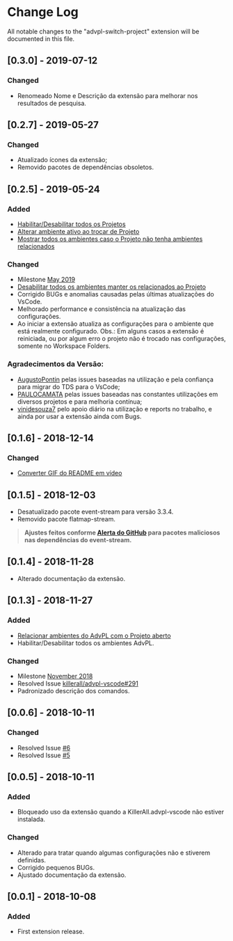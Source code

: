# Change Log
All notable changes to the "advpl-switch-project" extension will be documented in this file.

<!-- ## [Unreleased]
### Changed
- Update and improvement of Polish translation from [@m-aciek](https://github.com/m-aciek). -->

## [0.3.0] - 2019-07-12
### Changed
- Renomeado Nome e Descrição da extensão para melhorar nos resultados de pesquisa.

## [0.2.7] - 2019-05-27
### Changed
- Atualizado ícones da extensão;
- Removido pacotes de dependências obsoletos.

## [0.2.5] - 2019-05-24
### Added
- [Habilitar/Desabilitar todos os Projetos](https://github.com/AlencarGabriel/advpl-switch-project/issues/16)
- [Alterar ambiente ativo ao trocar de Projeto](https://github.com/AlencarGabriel/advpl-switch-project/issues/14)
- [Mostrar todos os ambientes caso o Projeto não tenha ambientes relacionados](https://github.com/AlencarGabriel/advpl-switch-project/issues/13)

### Changed
- Milestone [May 2019](https://github.com/AlencarGabriel/advpl-switch-project/milestone/3?closed=1)
- [Desabilitar todos os ambientes manter os relacionados ao Projeto](https://github.com/AlencarGabriel/advpl-switch-project/issues/17)
- Corrigido BUGs e anomalias causadas pelas últimas atualizações do VsCode.
- Melhorado performance e consistência na atualização das configurações.
- Ao iniciar a extensão atualiza as configurações para o ambiente que está realmente configurado. Obs.: Em alguns casos a extensão é reiniciada, ou por algum erro o projeto não é trocado nas configurações, somente no Workspace Folders.

### Agradecimentos da Versão:
- [AugustoPontin](https://github.com/AugustoPontin) pelas issues baseadas na utilização e pela confiança para migrar do TDS para o VsCode;
- [PAULOCAMATA](https://github.com/PAULOCAMATA) pelas issues baseadas nas constantes utilizações em diversos projetos e para melhoria contínua;
- [vinidesouza7](https://github.com/vinidesouza7) pelo apoio diário na utilização e reports no trabalho, e ainda por usar a extensão ainda com Bugs.

## [0.1.6] - 2018-12-14
### Changed
- [Converter GIF do README em vídeo](https://github.com/AlencarGabriel/advpl-switch-project/issues/15)

## [0.1.5] - 2018-12-03
- Desatualizado pacote event-stream para versão 3.3.4.
- Removido pacote flatmap-stream.

>**Ajustes feitos conforme [Alerta do GitHub](https://github.com/dominictarr/event-stream/issues/116) para pacotes maliciosos nas dependências do event-stream.**

## [0.1.4] - 2018-11-28
- Alterado documentação da extensão.

## [0.1.3] - 2018-11-27
### Added
- [Relacionar ambientes do AdvPL com o Projeto aberto](https://github.com/AlencarGabriel/advpl-switch-project/issues/8)
- Habilitar/Desabilitar todos os ambientes AdvPL.

### Changed
- Milestone [November 2018](https://github.com/AlencarGabriel/advpl-switch-project/milestone/1?closed=1)
- Resolved Issue [killerall/advpl-vscode#291](https://github.com/killerall/advpl-vscode/issues/291)
- Padronizado descrição dos comandos.

## [0.0.6] - 2018-10-11
### Changed
- Resolved Issue [#6](https://github.com/AlencarGabriel/advpl-switch-project/issues/6)
- Resolved Issue [#5](https://github.com/AlencarGabriel/advpl-switch-project/issues/5)

## [0.0.5] - 2018-10-11
### Added
- Bloqueado uso da extensão quando a KillerAll.advpl-vscode não estiver instalada.

### Changed
- Alterado para tratar quando algumas configurações não e stiverem definidas.
- Corrigido pequenos BUGs.
- Ajustado documentação da extensão.

## [0.0.1] - 2018-10-08
### Added
- First extension release.


<!-- ### Changed

### Removed -->